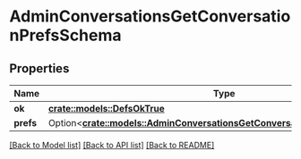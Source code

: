 # AdminConversationsGetConversationPrefsSchema

## Properties

Name | Type | Description | Notes
------------ | ------------- | ------------- | -------------
**ok** | [**crate::models::DefsOkTrue**](defs_ok_true.md) |  | 
**prefs** | Option<[**crate::models::AdminConversationsGetConversationPrefsSchemaPrefs**](admin_conversations_getConversationPrefs_schema_prefs.md)> |  | [optional]

[[Back to Model list]](../README.md#documentation-for-models) [[Back to API list]](../README.md#documentation-for-api-endpoints) [[Back to README]](../README.md)


